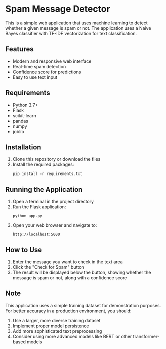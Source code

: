 # Spam Message Detector

This is a simple web application that uses machine learning to detect whether a given message is spam or not. The application uses a Naive Bayes classifier with TF-IDF vectorization for text classification.

## Features

- Modern and responsive web interface
- Real-time spam detection
- Confidence score for predictions
- Easy to use text input

## Requirements

- Python 3.7+
- Flask
- scikit-learn
- pandas
- numpy
- joblib

## Installation

1. Clone this repository or download the files
2. Install the required packages:
   ```
   pip install -r requirements.txt
   ```

## Running the Application

1. Open a terminal in the project directory
2. Run the Flask application:
   ```
   python app.py
   ```
3. Open your web browser and navigate to:
   ```
   http://localhost:5000
   ```

## How to Use

1. Enter the message you want to check in the text area
2. Click the "Check for Spam" button
3. The result will be displayed below the button, showing whether the message is spam or not, along with a confidence score

## Note

This application uses a simple training dataset for demonstration purposes. For better accuracy in a production environment, you should:

1. Use a larger, more diverse training dataset
2. Implement proper model persistence
3. Add more sophisticated text preprocessing
4. Consider using more advanced models like BERT or other transformer-based models 